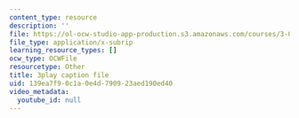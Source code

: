 ```yaml
---
content_type: resource
description: ''
file: https://ol-ocw-studio-app-production.s3.amazonaws.com/courses/3-091-introduction-to-solid-state-chemistry-fall-2018/139ea7f90c1a0e4d790923aed190ed40_vA3IT2KZs0.srt
file_type: application/x-subrip
learning_resource_types: []
ocw_type: OCWFile
resourcetype: Other
title: 3play caption file
uid: 139ea7f9-0c1a-0e4d-7909-23aed190ed40
video_metadata:
  youtube_id: null
---
```

